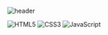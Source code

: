 
<!--
**dltkdals224/dltkdals224** is a ✨ _special_ ✨ repository because its `README.md` (this file) appears on your GitHub profile.

Here are some ideas to get you started:

- 🔭 I’m currently working on ...
- 🌱 I’m currently learning ...
- 👯 I’m looking to collaborate on ...
- 🤔 I’m looking for help with ...
- 💬 Ask me about ...
- 📫 How to reach me: ...
- 😄 Pronouns: ...
- ⚡ Fun fact: ...
-->

<!-- ![Anurag's GitHub stats](https://github-readme-stats.vercel.app/api?username=dltkdals224&show_icons=true&theme=radical) -->
<!--https://github.com/anuraghazra/github-readme-stats/blob/master/themes/README.md 에서 모든정보 확인 가능-->

![header](https://capsule-render.vercel.app/api?type=waving&color=gradient&height=250&section=header&text=Sangmin&fontSize=40)

<img alt="HTML5" src ="https://img.shields.io/badge/HTML5-E34F26?&style=plastic&logo=HTML5&logoColor=white"/>
<img alt="CSS3" src ="https://img.shields.io/badge/CSS3-1572B6?&style=plastic&logo=CSS3&logoColor=white"/>
<img alt="JavaScript" src ="https://img.shields.io/badge/JavaScript-F7DF1E?&style=plastic&logo=JavaScript&logoColor=white"/>
